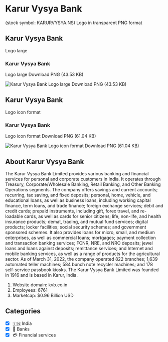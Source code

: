 # Karur Vysya Bank
 (stock symbol: KARURVYSYA.NS) Logo in transparent PNG format

## Karur Vysya Bank
 Logo large

### Karur Vysya Bank
 Logo large Download PNG (43.53 KB)

![Karur Vysya Bank
 Logo large Download PNG (43.53 KB)](/img/orig/KARURVYSYA.NS_BIG-b2c19354.png)

## Karur Vysya Bank
 Logo icon format

### Karur Vysya Bank
 Logo icon format Download PNG (61.04 KB)

![Karur Vysya Bank
 Logo icon format Download PNG (61.04 KB)](/img/orig/KARURVYSYA.NS-2afed839.png)

## About Karur Vysya Bank


The Karur Vysya Bank Limited provides various banking and financial services for personal and corporate customers in India. It operates through Treasury, Corporate/Wholesale Banking, Retail Banking, and Other Banking Operations segments. The company offers savings and current accounts; recurring, tax saving, and fixed deposits; personal, home, vehicle, and educational loans, as well as business loans, including working capital finance, term loans, and trade finance; foreign exchange services; debit and credit cards; prepaid instruments, including gift, forex travel, and re-loadable cards, as well as cards for senior citizens; life, non-life, and health insurance products; demat, trading, and mutual fund services; digital products; locker facilities; social security schemes; and government sponsored schemes. It also provides loans for micro, small, and medium enterprises, as well as commercial loans; mortgages; payment collection and transaction banking services; FCNR, NRE, and NRO deposits; jewel loans and loans against deposits; remittance services; and Internet and mobile banking services, as well as a range of products for the agricultural sector. As of March 31, 2022, the company operated 822 branches; 1,639 automated teller machines; 584 bunch note recycler machines; and 178 self-service passbook kiosks. The Karur Vysya Bank Limited was founded in 1916 and is based in Karur, India.

1. Website domain: kvb.co.in
2. Employees: 6761
3. Marketcap: $0.96 Billion USD


## Categories
- [x] 🇮🇳 India
- [x] 🏦 Banks
- [x] 💳 Financial services
